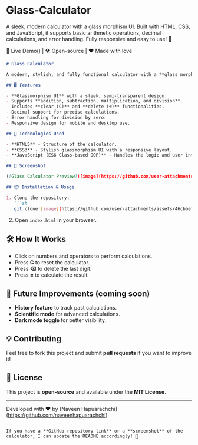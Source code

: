 # Glass-Calculator
A sleek, modern calculator with a glass morphism UI. Built with HTML, CSS, and JavaScript, it supports basic arithmetic operations, decimal calculations, and error handling. Fully responsive and easy to use! 🚀

🔗 Live Demo() | 🛠 Open-source | ❤️ Made with love

```md
# Glass Calculator

A modern, stylish, and fully functional calculator with a **glass morphism** UI. Built using **HTML, CSS, and JavaScript**, this calculator provides a smooth and interactive experience for basic arithmetic operations.

## 🖥️ Features

- **Glassmorphism UI** with a sleek, semi-transparent design.
- Supports **addition, subtraction, multiplication, and division**.
- Includes **clear (C)** and **delete (⌫)** functionalities.
- Decimal support for precise calculations.
- Error handling for division by zero.
- Responsive design for mobile and desktop use.

## 🚀 Technologies Used

- **HTML5** - Structure of the calculator.
- **CSS3** - Stylish glassmorphism UI with a responsive layout.
- **JavaScript (ES6 Class-based OOP)** - Handles the logic and user interactions.

## 📸 Screenshot

![Glass Calculator Preview]![image](https://github.com/user-attachments/assets/007ba1e8-7644-4dca-88b4-f3faa47ab7cf)

## 📦 Installation & Usage

1. Clone the repository:
   ```sh
   git clone![image](https://github.com/user-attachments/assets/46cbbef4-d17f-4d7a-9a87-1819479c4b8c)

   ```
2. Open `index.html` in your browser.

## 🛠️ How It Works

- Click on numbers and operators to perform calculations.
- Press **C** to reset the calculator.
- Press **⌫** to delete the last digit.
- Press **=** to calculate the result.

## 📌 Future Improvements (coming soon)

- **History feature** to track past calculations.
- **Scientific mode** for advanced calculations.
- **Dark mode toggle** for better visibility.

## 💡 Contributing

Feel free to fork this project and submit **pull requests** if you want to improve it!

## 📜 License

This project is **open-source** and available under the **MIT License**.

---
Developed with ❤️ by [Naveen Hapuarachchi] (https://github.com/naveenhapuarachchi)
```

If you have a **GitHub repository link** or a **screenshot** of the calculator, I can update the README accordingly! 🚀  
